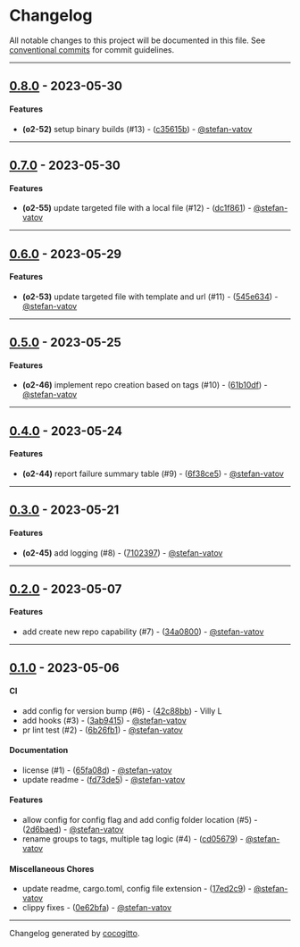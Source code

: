 # Changelog
All notable changes to this project will be documented in this file. See [conventional commits](https://www.conventionalcommits.org/) for commit guidelines.

- - -
## [0.8.0](https://https://github.com/stefan-vatov/omnirepo/stefan.vatov/omnirepo/compare/0.7.0..0.8.0) - 2023-05-30
#### Features
- **(o2-52)** setup binary builds (#13) - ([c35615b](https://https://github.com/stefan-vatov/omnirepo/stefan.vatov/omnirepo/commit/c35615b35cce36f9249ea7e08de42cc66f5e7079)) - [@stefan-vatov](https://https://github.com/stefan-vatov/omnirepo/stefan-vatov)

- - -

## [0.7.0](https://https://github.com/stefan-vatov/omnirepo/stefan.vatov/omnirepo/compare/0.6.0..0.7.0) - 2023-05-30
#### Features
- **(o2-55)** update targeted file with a local file (#12) - ([dc1f861](https://https://github.com/stefan-vatov/omnirepo/stefan.vatov/omnirepo/commit/dc1f86106ed35df977cb854aeca8657db87ce01b)) - [@stefan-vatov](https://https://github.com/stefan-vatov/omnirepo/stefan-vatov)

- - -

## [0.6.0](https://https://github.com/stefan-vatov/omnirepo/stefan.vatov/omnirepo/compare/0.5.0..0.6.0) - 2023-05-29
#### Features
- **(o2-53)** update targeted file with template and url (#11) - ([545e634](https://https://github.com/stefan-vatov/omnirepo/stefan.vatov/omnirepo/commit/545e634c7e0e973332b7d0338928b97c3b993afe)) - [@stefan-vatov](https://https://github.com/stefan-vatov/omnirepo/stefan-vatov)

- - -

## [0.5.0](https://https://github.com/stefan-vatov/omnirepo/stefan.vatov/omnirepo/compare/0.4.0..0.5.0) - 2023-05-25
#### Features
- **(o2-46)** implement repo creation based on tags (#10) - ([61b10df](https://https://github.com/stefan-vatov/omnirepo/stefan.vatov/omnirepo/commit/61b10dff7aa3bc8a088e7fe43cfd0fd94ed0e5ce)) - [@stefan-vatov](https://https://github.com/stefan-vatov/omnirepo/stefan-vatov)

- - -

## [0.4.0](https://https://github.com/stefan-vatov/omnirepo/stefan.vatov/omnirepo/compare/0.3.0..0.4.0) - 2023-05-24
#### Features
- **(o2-44)** report failure summary table (#9) - ([6f38ce5](https://https://github.com/stefan-vatov/omnirepo/stefan.vatov/omnirepo/commit/6f38ce52bebd2997ef053e292750d3ccf7ef8860)) - [@stefan-vatov](https://https://github.com/stefan-vatov/omnirepo/stefan-vatov)

- - -

## [0.3.0](https://https://github.com/stefan-vatov/omnirepo/stefan.vatov/omnirepo/compare/0.2.0..0.3.0) - 2023-05-21
#### Features
- **(o2-45)** add logging (#8) - ([7102397](https://https://github.com/stefan-vatov/omnirepo/stefan.vatov/omnirepo/commit/7102397b972d042de3ebf9fd9e091ee832cf2641)) - [@stefan-vatov](https://https://github.com/stefan-vatov/omnirepo/stefan-vatov)

- - -

## [0.2.0](https://https://github.com/stefan-vatov/omnirepo/stefan.vatov/omnirepo/compare/0.1.0..0.2.0) - 2023-05-07
#### Features
- add create new repo capability (#7) - ([34a0800](https://https://github.com/stefan-vatov/omnirepo/stefan.vatov/omnirepo/commit/34a080089c74282fe56cc6f7f03362078ac1a4bc)) - [@stefan-vatov](https://https://github.com/stefan-vatov/omnirepo/stefan-vatov)

- - -

## [0.1.0](https://https://github.com/stefan-vatov/omnirepo/stefan.vatov/omnirepo/compare/448a6a62866c6c08ea022f0182bec27b069341cc..0.1.0) - 2023-05-06
#### CI
- add config for version bump (#6) - ([42c88bb](https://https://github.com/stefan-vatov/omnirepo/stefan.vatov/omnirepo/commit/42c88bbc233ab0a49e9f6a8cd11196c6e99d5fc7)) - Villy L
- add hooks (#3) - ([3ab9415](https://https://github.com/stefan-vatov/omnirepo/stefan.vatov/omnirepo/commit/3ab9415c3f2aeacb38481ab7dc0f31026811e006)) - [@stefan-vatov](https://https://github.com/stefan-vatov/omnirepo/stefan-vatov)
- pr lint test (#2) - ([6b26fb1](https://https://github.com/stefan-vatov/omnirepo/stefan.vatov/omnirepo/commit/6b26fb11bac6d2e30605e2279df77c31c08902c9)) - [@stefan-vatov](https://https://github.com/stefan-vatov/omnirepo/stefan-vatov)
#### Documentation
- license (#1) - ([65fa08d](https://https://github.com/stefan-vatov/omnirepo/stefan.vatov/omnirepo/commit/65fa08d76389a5493438a9320429fd9736621509)) - [@stefan-vatov](https://https://github.com/stefan-vatov/omnirepo/stefan-vatov)
- update readme - ([fd73de5](https://https://github.com/stefan-vatov/omnirepo/stefan.vatov/omnirepo/commit/fd73de5fe79c97706c24107e44affe9a71088400)) - [@stefan-vatov](https://https://github.com/stefan-vatov/omnirepo/stefan-vatov)
#### Features
- allow config for config flag and add config folder location (#5) - ([2d6baed](https://https://github.com/stefan-vatov/omnirepo/stefan.vatov/omnirepo/commit/2d6baedfee3e26f0824bb2bf20a09ee6e3713e03)) - [@stefan-vatov](https://https://github.com/stefan-vatov/omnirepo/stefan-vatov)
- rename groups to tags, multiple tag logic (#4) - ([cd05679](https://https://github.com/stefan-vatov/omnirepo/stefan.vatov/omnirepo/commit/cd05679b4d6242034f5b9e1b4d0752e3cf9c411c)) - [@stefan-vatov](https://https://github.com/stefan-vatov/omnirepo/stefan-vatov)
#### Miscellaneous Chores
- update readme, cargo.toml, config file extension - ([17ed2c9](https://https://github.com/stefan-vatov/omnirepo/stefan.vatov/omnirepo/commit/17ed2c9517c8f02f6f7c846f16b69550441dde30)) - [@stefan-vatov](https://https://github.com/stefan-vatov/omnirepo/stefan-vatov)
- clippy fixes - ([0e62bfa](https://https://github.com/stefan-vatov/omnirepo/stefan.vatov/omnirepo/commit/0e62bfad7a925ba38d2935316e568921c159a031)) - [@stefan-vatov](https://https://github.com/stefan-vatov/omnirepo/stefan-vatov)

- - -

Changelog generated by [cocogitto](https://github.com/cocogitto/cocogitto).
